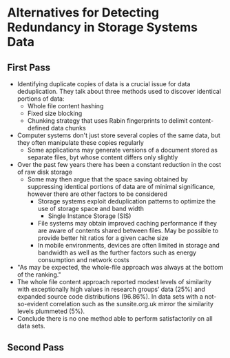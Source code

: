 # Alternatives for Detecting Redundancy in Storage Systems Data

## First Pass

- Identifying duplicate copies of data is a crucial issue for data deduplication. They talk about three methods used to discover identical portions of data: 
    - Whole file content hashing
    - Fixed size blocking
    - Chunking strategy that uses Rabin fingerprints to delimit content-defined data chunks
- Computer systems don't just store several copies of the same data, but they often manipulate these copies regularly
    - Some applications may generate versions of a document stored as separate files, byt whose content differs only slightly
- Over the past few years there has been a constant reduction in the cost of raw disk storage
    - Some may then argue that the space saving obtained by suppressing identical portions of data are of minimal significance, however there are other factors to be considered
        - Storage systems exploit deduplication patterns to optimize the use of storage space and band width
            - Single Instance Storage (SIS)
        - File systems may obtain improved caching performance if they are aware of contents shared between files. May be possible to provide better hit ratios for a given cache size
        - In mobile environments, devices are often limited in storage and bandwidth as well as the further factors such as energy consumption and network costs
- "As may be expected, the whole-file approach was always at the bottom of the ranking."
- The whole file content approach reported modest levels of similarity with exceptionally high values in research groups’ data (25%) and expanded source code distributions (96.86%). In data sets with a not-so-evident correlation such as the sunsite.org.uk mirror the similarity levels plummeted (5%).
- Conclude there is no one method able to perform satisfactorily on all data sets.


## Second Pass